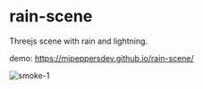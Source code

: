 # rain-scene
Threejs scene with rain and lightning.

demo:
https://mjpeppersdev.github.io/rain-scene/

![smoke-1](https://user-images.githubusercontent.com/28616709/136896101-4b026374-9769-4f7b-81bf-9186a8df12ea.png)
